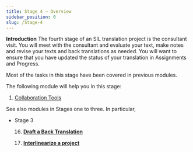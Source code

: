 ```yaml
---
title: Stage 4 – Overview
sidebar_position: 0
slug: /Stage-4
---
```




**Introduction**  The fourth stage of an SIL translation project is the consultant visit. You will meet with the consultant and evaluate your text, make notes and revise your texts and back translations as needed. You will want to ensure that you have updated the status of your translation in Assignments and Progress.


Most of the tasks in this stage have been covered in previous modules.


The following module will help you in this stage:

1. [Collaboration Tools](/20.CT)

See also modules in Stages one to three. In particular,  

- Stage 3

	16.  [**Draft a Back Translation**](/16.BT1)


	17.  [**Interlinearize a project**](/17.BT2)

